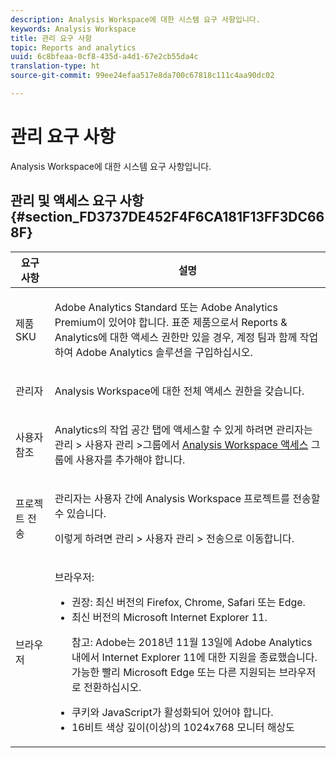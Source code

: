 ```yaml
---
description: Analysis Workspace에 대한 시스템 요구 사항입니다.
keywords: Analysis Workspace
title: 관리 요구 사항
topic: Reports and analytics
uuid: 6c8bfeaa-0cf8-435d-a4d1-67e2cb55da4c
translation-type: ht
source-git-commit: 99ee24efaa517e8da700c67818c111c4aa90dc02

---
```



# 관리 요구 사항

Analysis Workspace에 대한 시스템 요구 사항입니다.

## 관리 및 액세스 요구 사항 {#section_FD3737DE452F4F6CA181F13FF3DC668F}

<table id="table_3065772701A64D4EB5F175100A60F284"> 
 <thead> 
  <tr> 
   <th colname="col1" class="entry"> 요구 사항 </th> 
   <th colname="col2" class="entry"> 설명 </th> 
  </tr>
 </thead>
 <tbody> 
  <tr> 
   <td colname="col1"> 제품 SKU </td> 
   <td colname="col2"> <p> <span class="keyword">Adobe Analytics Standard</span> 또는 <span class="keyword">Adobe Analytics</span> Premium이 있어야 합니다. 표준 제품으로서 Reports &amp; Analytics에 대한 액세스 권한만 있을 경우, 계정 팀과 함께 작업하여 <span class="keyword">Adobe Analytics</span> 솔루션을 구입하십시오. </p> </td> 
  </tr> 
  <tr> 
   <td colname="col1"> 관리자 </td> 
   <td colname="col2"> <p>Analysis Workspace에 대한 전체 액세스 권한을 갖습니다. </p> </td> 
  </tr> 
  <tr> 
   <td colname="col1"> 사용자 참조 </td> 
   <td colname="col2"> <p>Analytics의 작업 공간 탭에 액세스할 수 있게 하려면 관리자는 <span class="uicontrol">관리</span> &gt; <span class="uicontrol">사용자 관리</span> &gt;<span class="uicontrol">그룹</span>에서 <a href="https://marketing.adobe.com/resources/help/ko_KR/reference/groups.html"  >Analysis Workspace 액세스</a> 그룹에 사용자를 추가해야 합니다. </p> </td> 
  </tr> 
  <tr> 
   <td colname="col1"> 프로젝트 전송 </td> 
   <td colname="col2"> <p>관리자는 사용자 간에 <span class="wintitle">Analysis Workspace</span> 프로젝트를 전송할 수 있습니다. </p> <p>이렇게 하려면 <span class="uicontrol">관리</span> &gt; <span class="uicontrol">사용자 관리</span> &gt; <span class="uicontrol">전송</span>으로 이동합니다. </p> </td> 
  </tr> 
  <tr> 
   <td colname="col1"> 브라우저 </td> 
   <td colname="col2"> <p> 브라우저: </p> 
    <ul id="ul_B10D000F38DC44F68E2909B483E58FE0"> 
     <li id="li_5A905B0F5342443B96433FDBB1015CA9">권장: 최신 버전의 Firefox, Chrome, Safari 또는 Edge. </li> 
     <li id="li_75D6560CE77748B6B2A794B374E3C6F8"> 최신 버전의 Microsoft Internet Explorer 11. <p> 참고: Adobe는 2018년 11월 13일에 Adobe Analytics 내에서 Internet Explorer 11에 대한 지원을 종료했습니다. 가능한 빨리 Microsoft Edge 또는 다른 지원되는 브라우저로 전환하십시오.</p> </li> 
    </ul> 
    <ul id="ul_74DD135CDAEF40A28DCCE927212B4163"> 
     <li id="li_385DCC2B725E4FDBAE75F57E96889B2E"> 쿠키와 JavaScript가 활성화되어 있어야 합니다. </li> 
     <li id="li_AE8D64267EC74C5290CB5793FB0C04D1">16비트 색상 깊이(이상)의 1024x768 모니터 해상도 </li> 
    </ul> </td> 
  </tr> 
 </tbody> 
</table>

